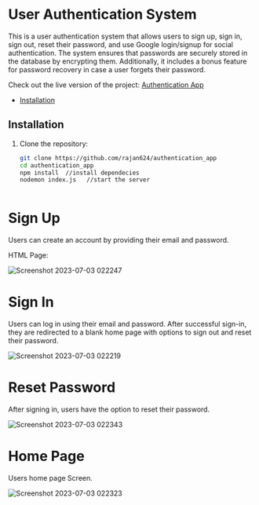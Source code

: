 # User Authentication System


This is a user authentication system that allows users to sign up, sign in, sign out, reset their password, and use Google login/signup for social authentication. The system ensures that passwords are securely stored in the database by encrypting them. Additionally, it includes a bonus feature for password recovery in case a user forgets their password.

Check out the live version of the project: <a href="https://auth-app-ewpr.onrender.com/login" target="_blank">Authentication App</a>

- [Installation](#installation)

  
## Installation

1. Clone the repository:

   ```bash
   git clone https://github.com/rajan624/authentication_app
   cd authentication_app
   npm install  //install dependecies
   nodemon index.js   //start the server



# Sign Up
Users can create an account by providing their email and password.

HTML Page:

![Screenshot 2023-07-03 022247](https://github.com/rajan624/authentication_app/assets/60213161/d61f905a-9ed8-4012-bfa5-309d438b9780)


# Sign In


Users can log in using their email and password. After successful sign-in, they are redirected to a blank home page with options to sign out and reset their password.


![Screenshot 2023-07-03 022219](https://github.com/rajan624/authentication_app/assets/60213161/4280704c-80b0-4564-9af0-822fc2b92ece)



# Reset Password


After signing in, users have the option to reset their password.


![Screenshot 2023-07-03 022343](https://github.com/rajan624/authentication_app/assets/60213161/a3ed0204-b901-4db3-acd1-3fc62e552133)



# Home Page


Users home page Screen.



![Screenshot 2023-07-03 022323](https://github.com/rajan624/authentication_app/assets/60213161/c7eba9f7-7cf4-4fee-a043-475a40ce69ac)





